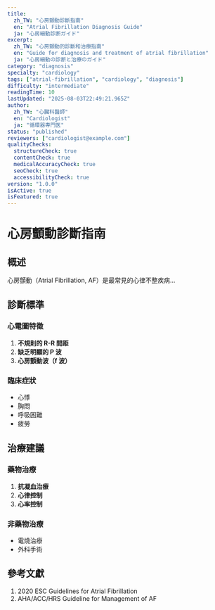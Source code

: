 ```yaml
---
title:
  zh_TW: "心房顫動診斷指南"
  en: "Atrial Fibrillation Diagnosis Guide"
  ja: "心房細動診断ガイド"
excerpt:
  zh_TW: "心房顫動的診斷和治療指南"
  en: "Guide for diagnosis and treatment of atrial fibrillation"
  ja: "心房細動の診断と治療のガイド"
category: "diagnosis"
specialty: "cardiology"
tags: ["atrial-fibrillation", "cardiology", "diagnosis"]
difficulty: "intermediate"
readingTime: 10
lastUpdated: "2025-08-03T22:49:21.965Z"
author:
  zh_TW: "心臟科醫師"
  en: "Cardiologist"
  ja: "循環器専門医"
status: "published"
reviewers: ["cardiologist@example.com"]
qualityChecks:
  structureCheck: true
  contentCheck: true
  medicalAccuracyCheck: true
  seoCheck: true
  accessibilityCheck: true
version: "1.0.0"
isActive: true
isFeatured: true
---
```


# 心房顫動診斷指南

## 概述

心房顫動（Atrial Fibrillation, AF）是最常見的心律不整疾病...

## 診斷標準

### 心電圖特徵

1. **不規則的 R-R 間距**
2. **缺乏明顯的 P 波**
3. **心房顫動波（f 波）**

### 臨床症狀

- 心悸
- 胸悶
- 呼吸困難
- 疲勞

## 治療建議

### 藥物治療

1. **抗凝血治療**
2. **心律控制**
3. **心率控制**

### 非藥物治療

- 電燒治療
- 外科手術

## 參考文獻

1. 2020 ESC Guidelines for Atrial Fibrillation
2. AHA/ACC/HRS Guideline for Management of AF
